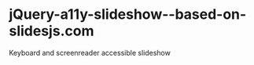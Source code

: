jQuery-a11y-slideshow--based-on-slidesjs.com
============================================

Keyboard and screenreader accessible slideshow
